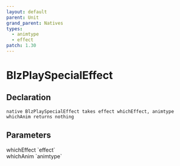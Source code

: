 ```yaml
---
layout: default
parent: Unit
grand_parent: Natives
types:
  - animtype
  - effect
patch: 1.30
---
```


# BlzPlaySpecialEffect

## Declaration

```
native BlzPlaySpecialEffect takes effect whichEffect, animtype whichAnim returns nothing
```

## Parameters
<dl>
  <dt>whichEffect `effect`</dt>
  <dd></dd>

  <dt>whichAnim `animtype`</dt>
  <dd></dd>
</dl>